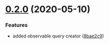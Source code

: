 # [0.2.0](https://github.com/data-depot/soda-ts/compare/v0.1.6...v0.2.0) (2020-05-10)


### Features

* added observable query creator ([8bae2c9](https://github.com/data-depot/soda-ts/commit/8bae2c9969ea5215439d77d61905927897625610))
